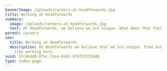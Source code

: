 ```yaml
---
bannerImage: /uploads/careers-at-headforwards.jpg
title: Working at Headforwards
summary:
  image: /uploads/careers-at-headforwards.jpg
  text: At Headforwards, we believe we are unique. What does that feel like?
parent: careers
seo:
  title: Working at Headforwards 
  description: At Headforwards we believe that we are unique. Find out what it's
    like working here.
uuid: 5fc0e4d0-0fac-11ea-8ab2-d74757235dd0
type: index-page
---
```

